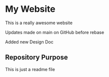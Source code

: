# My Website

This is a really awesome website

Updates made on main on GitHub before rebase

Added new Design Doc


## Repository Purpose

This is just a readme file




